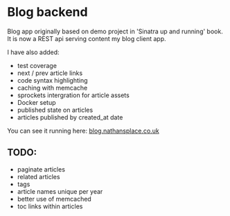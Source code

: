 # Blog backend

Blog app originally based on demo project in 'Sinatra up and running' book.
It is now a REST api serving content my blog client app.

I have also added:

* test coverage
* next / prev article links
* code syntax highlighting
* caching with memcache
* sprockets intergration for article assets
* Docker setup
* published state on articles
* articles published by created_at date

You can see it running here: [blog.nathansplace.co.uk](http://blog.nathansplace.co.uk)

## TODO:

* paginate articles
* related articles
* tags
* article names unique per year
* better use of memcached
* toc links within articles
